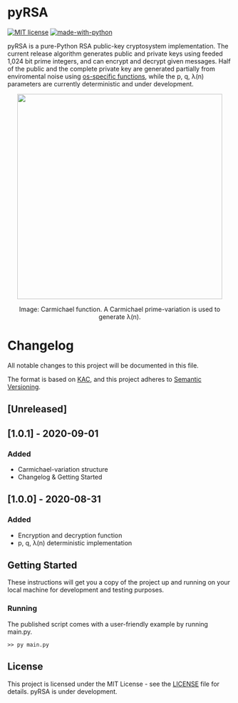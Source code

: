 # pyRSA

[![MIT license](https://img.shields.io/badge/License-MIT-blue.svg)](https://mit-license.org/)
[![made-with-python](https://img.shields.io/badge/Made%20with-Python-1f425f.svg)](https://www.python.org/)

pyRSA is a pure-Python RSA public-key cryptosystem implementation. The current release algorithm generates public and private keys using feeded 1,024 bit prime integers, and can encrypt and decrypt given messages. Half of the public and the complete private key are generated partially from enviromental noise using [os-specific functions](https://github.com/python/cpython/blob/master/Lib/os.py#L48-L89), while the p, q, λ(n) parameters are currently deterministic and under development.

<p align="center">
  <img width="460" src="https://upload.wikimedia.org/wikipedia/commons/thumb/3/3d/CarmichaelLambda.svg/660px-CarmichaelLambda.svg.png">
  <p align="center">Image: Carmichael function. A Carmichael prime-variation is used to generate λ(n).</p>
</p>

# Changelog

All notable changes to this project will be documented in this file.

The format is based on [KAC](https://keepachangelog.com/en/1.0.0/), and this project adheres to [Semantic Versioning](https://semver.org/spec/v2.0.0.html).

## [Unreleased]

## [1.0.1] - 2020-09-01

### Added

- Carmichael-variation structure
- Changelog & Getting Started

## [1.0.0] - 2020-08-31

### Added

- Encryption and decryption function
- p, q, λ(n) deterministic implementation


## Getting Started

These instructions will get you a copy of the project up and running on your local machine for development and testing purposes.

### Running

The published script comes with a user-friendly example by running main.py.

```
>> py main.py
```

## License

This project is licensed under the MIT License - see the [LICENSE](LICENSE) file for details. pyRSA is under development.
